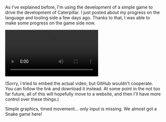 As I've explained before, I'm using the development of a simple game to drive
the development of Caterpillar. I just posted about my progress on the language
and tooling side a few days ago. Thanks to that, I was able to make some
progress on the game side now.

<video controls>
    <source src="2024-05-21/almost-snake.webm" />
</video>

(Sorry, I tried to embed the actual video, but GitHub wouldn't cooperate. You
can follow the link and download it instead. At some point in the not too far
future, all of this will hopefully move to a website, and then I'll have more
control over these things.)

Simple graphics, timed movement... only input is missing. We almost got a Snake
game here!
